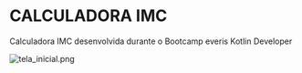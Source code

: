 # CALCULADORA IMC

Calculadora IMC desenvolvida durante o Bootcamp everis Kotlin Developer

![tela_inicial.png](https://github.com/CardosofGui/imc-app/tree/main/foto-projeto/tela_inicial.png?raw=true)
